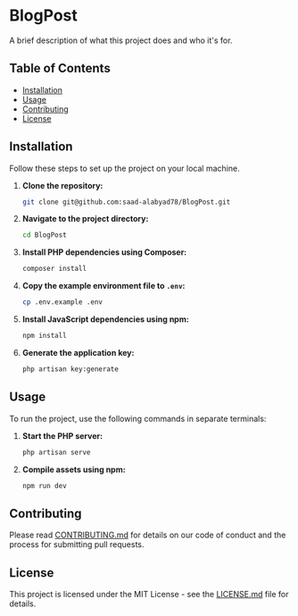 # BlogPost

A brief description of what this project does and who it's for.

## Table of Contents

- [Installation](#installation)
- [Usage](#usage)
- [Contributing](#contributing)
- [License](#license)

## Installation

Follow these steps to set up the project on your local machine.

1. **Clone the repository:**

    ```sh
    git clone git@github.com:saad-alabyad78/BlogPost.git
    ```

2. **Navigate to the project directory:**

    ```sh
    cd BlogPost
    ```

3. **Install PHP dependencies using Composer:**

    ```sh
    composer install
    ```

4. **Copy the example environment file to `.env`:**

    ```sh
    cp .env.example .env
    ```

5. **Install JavaScript dependencies using npm:**

    ```sh
    npm install
    ```

6. **Generate the application key:**

    ```sh
    php artisan key:generate
    ```

## Usage

To run the project, use the following commands in separate terminals:

1. **Start the PHP server:**

    ```sh
    php artisan serve
    ```

2. **Compile assets using npm:**

    ```sh
    npm run dev
    ```

## Contributing

Please read [CONTRIBUTING.md](CONTRIBUTING.md) for details on our code of conduct and the process for submitting pull requests.

## License

This project is licensed under the MIT License - see the [LICENSE.md](LICENSE.md) file for details.

